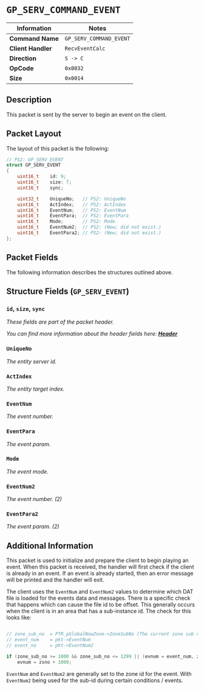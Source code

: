 # `GP_SERV_COMMAND_EVENT`

| Information               | Notes |
|---                        |---    |
| **Command Name**          | `GP_SERV_COMMAND_EVENT` |
| **Client Handler**        | `RecvEventCalc` |
| **Direction**             | `S -> C` |
| **OpCode**                | `0x0032` |
| **Size**                  | `0x0014` |

## Description

This packet is sent by the server to begin an event on the client.

## Packet Layout

The layout of this packet is the following:

```cpp
// PS2: GP_SERV_EVENT
struct GP_SERV_EVENT
{
    uint16_t    id: 9;
    uint16_t    size: 7;
    uint16_t    sync;

    uint32_t    UniqueNo;   // PS2: UniqueNo
    uint16_t    ActIndex;   // PS2: ActIndex
    uint16_t    EventNum;   // PS2: EventNum
    uint16_t    EventPara;  // PS2: EventPara
    uint16_t    Mode;       // PS2: Mode
    uint16_t    EventNum2;  // PS2: (New; did not exist.)
    uint16_t    EventPara2; // PS2: (New; did not exist.)
};
```

## Packet Fields

The following information describes the structures outlined above.

## Structure Fields (`GP_SERV_EVENT`)

### `id`, `size`, `sync`

_These fields are part of the packet header._

_You can find more information about the header fields here: [**Header**](/world/HEADER.md)_

### `UniqueNo`

_The entity server id._

### `ActIndex`

_The entity target index._

### `EventNum`

_The event number._

### `EventPara`

_The event param._

### `Mode`

_The event mode._

### `EventNum2`

_The event number. (2)_

### `EventPara2`

_The event param. (2)_

## Additional Information

This packet is used to initialize and prepare the client to begin playing an event. When this packet is received, the handler will first check if the client is already in an event. If an event is already started, then an error message will be printed and the handler will exit.

The client uses the `EventNum` and `EventNum2` values to determine which DAT file is loaded for the events data and messages. There is a specific check that happens which can cause the file id to be offset. This generally occurs when the client is in an area that has a sub-instance id. The check for this looks like:

```cpp

// zone_sub_no  = PTR_pGlobalNowZone->ZoneSubNo (The current zone sub number.)
// event_num    = pkt->EventNum
// event_no     = pkt->EventNum2

if (zone_sub_no >= 1000 && zone_sub_no <= 1299 || (evnum = event_num, zsno = event_no, event_num != event_no))
    evnum = zsno + 1000;
```

`EventNum` and `EventNum2` are generally set to the zone id for the event. With `EventNum2` being used for the sub-id during certain conditions / events.

